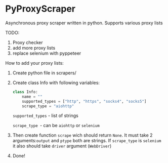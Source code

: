 # PyProxyScraper
Asynchronous proxy scraper written in python. Supports various proxy lists

TODO:
1. Proxy checker
2. add more proxy lists
3. replace selenium with pyppeteer

How to add your proxy lists:
1. Create python file in scrapers/
2. Create class Info with following variables:
    ```python
    class Info:
        name = ""
        supported_types = ["http", "https", "socks4", "socks5"]
        scrape_type = "aiohttp"
    ```
    `supported_types` - list of strings
    
    `scrape_type `- can be `aiohttp` or `selenium`

3. Then create function `scrape` wich should return `None`. It must take 2 arguments:`output` and `ptype` both are strings. If `scrape_type` is `selenium` it also should take `driver` argument (`WebDriver`)
4. Done!
